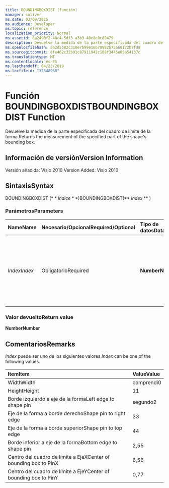 ```yaml
---
title: BOUNDINGBOXDIST (función)
manager: soliver
ms.date: 03/09/2015
ms.audience: Developer
ms.topic: reference
localization_priority: Normal
ms.assetid: 8a2490f2-48c4-5df3-a3b3-40e8e0c80479
description: Devuelve la medida de la parte especificada del cuadro de límite de la forma.
ms.openlocfilehash: a62d5b82c310e7b99e16b70982b75a68172b7fd8
ms.sourcegitcommit: 8fe462c32b91c87911942c188f3445e85a54137c
ms.translationtype: MT
ms.contentlocale: es-ES
ms.lasthandoff: 04/23/2019
ms.locfileid: "32348968"
---
```

# <a name="boundingboxdist-function"></a><span data-ttu-id="75ed5-103">Función BOUNDINGBOXDIST</span><span class="sxs-lookup"><span data-stu-id="75ed5-103">BOUNDINGBOXDIST Function</span></span>

<span data-ttu-id="75ed5-104">Devuelve la medida de la parte especificada del cuadro de límite de la forma.</span><span class="sxs-lookup"><span data-stu-id="75ed5-104">Returns the measurement of the specified part of the shape's bounding box.</span></span> 
  
## <a name="version-information"></a><span data-ttu-id="75ed5-105">Información de versión</span><span class="sxs-lookup"><span data-stu-id="75ed5-105">Version Information</span></span>

<span data-ttu-id="75ed5-106">Versión añadida: Visio 2010
</span><span class="sxs-lookup"><span data-stu-id="75ed5-106">Version Added: Visio 2010</span></span> 
  
## <a name="syntax"></a><span data-ttu-id="75ed5-107">Sintaxis</span><span class="sxs-lookup"><span data-stu-id="75ed5-107">Syntax</span></span>

<span data-ttu-id="75ed5-108">BOUNDINGBOXDIST (\* \* *Índice* \* \*)</span><span class="sxs-lookup"><span data-stu-id="75ed5-108">BOUNDINGBOXDIST(\*\* *Index* \*\* )</span></span> 
  
### <a name="parameters"></a><span data-ttu-id="75ed5-109">Parámetros</span><span class="sxs-lookup"><span data-stu-id="75ed5-109">Parameters</span></span>

|<span data-ttu-id="75ed5-110">**Name**</span><span class="sxs-lookup"><span data-stu-id="75ed5-110">**Name**</span></span>|<span data-ttu-id="75ed5-111">**Necesario/Opcional**</span><span class="sxs-lookup"><span data-stu-id="75ed5-111">**Required/Optional**</span></span>|<span data-ttu-id="75ed5-112">**Tipo de datos**</span><span class="sxs-lookup"><span data-stu-id="75ed5-112">**Data Type**</span></span>|<span data-ttu-id="75ed5-113">**Descripción**</span><span class="sxs-lookup"><span data-stu-id="75ed5-113">**Description**</span></span>|
|:-----|:-----|:-----|:-----|
| <span data-ttu-id="75ed5-114">_Index_</span><span class="sxs-lookup"><span data-stu-id="75ed5-114">_Index_</span></span> <br/> |<span data-ttu-id="75ed5-115">Obligatorio</span><span class="sxs-lookup"><span data-stu-id="75ed5-115">Required</span></span>  <br/> |<span data-ttu-id="75ed5-116">**Number**</span><span class="sxs-lookup"><span data-stu-id="75ed5-116">**Number**</span></span> <br/> |<span data-ttu-id="75ed5-117">Parte del cuadro de límite de la forma que se va a medir y devolver.</span><span class="sxs-lookup"><span data-stu-id="75ed5-117">The part of the shape's bounding box to measure and return.</span></span> <span data-ttu-id="75ed5-118">Vea la sección Comentarios para los valores posibles.</span><span class="sxs-lookup"><span data-stu-id="75ed5-118">See Remarks for possible values.</span></span>  <br/> |
   
### <a name="return-value"></a><span data-ttu-id="75ed5-119">Valor devuelto</span><span class="sxs-lookup"><span data-stu-id="75ed5-119">Return value</span></span>

 <span data-ttu-id="75ed5-120">**Number**</span><span class="sxs-lookup"><span data-stu-id="75ed5-120">**Number**</span></span>
  
## <a name="remarks"></a><span data-ttu-id="75ed5-121">Comentarios</span><span class="sxs-lookup"><span data-stu-id="75ed5-121">Remarks</span></span>

 <span data-ttu-id="75ed5-122">*Index* puede ser uno de los siguientes valores.</span><span class="sxs-lookup"><span data-stu-id="75ed5-122">*Index*  can be one of the following values.</span></span> 
  
|<span data-ttu-id="75ed5-123">**Item**</span><span class="sxs-lookup"><span data-stu-id="75ed5-123">**Item**</span></span>|<span data-ttu-id="75ed5-124">**Value**</span><span class="sxs-lookup"><span data-stu-id="75ed5-124">**Value**</span></span>|
|:-----|:-----|
|<span data-ttu-id="75ed5-125">Width</span><span class="sxs-lookup"><span data-stu-id="75ed5-125">Width</span></span>  <br/> |<span data-ttu-id="75ed5-126">comprendi</span><span class="sxs-lookup"><span data-stu-id="75ed5-126">0</span></span>  <br/> |
|<span data-ttu-id="75ed5-127">Height</span><span class="sxs-lookup"><span data-stu-id="75ed5-127">Height</span></span>  <br/> |<span data-ttu-id="75ed5-128">1</span><span class="sxs-lookup"><span data-stu-id="75ed5-128">1</span></span>  <br/> |
|<span data-ttu-id="75ed5-129">Borde izquierdo a eje de la forma</span><span class="sxs-lookup"><span data-stu-id="75ed5-129">Left edge to shape pin</span></span>  <br/> |<span data-ttu-id="75ed5-130">segundo</span><span class="sxs-lookup"><span data-stu-id="75ed5-130">2</span></span>  <br/> |
|<span data-ttu-id="75ed5-131">Eje de la forma a borde derecho</span><span class="sxs-lookup"><span data-stu-id="75ed5-131">Shape pin to right edge</span></span>  <br/> |<span data-ttu-id="75ed5-132">3</span><span class="sxs-lookup"><span data-stu-id="75ed5-132">3</span></span>  <br/> |
|<span data-ttu-id="75ed5-133">Eje de la forma a borde superior</span><span class="sxs-lookup"><span data-stu-id="75ed5-133">Shape pin to top edge</span></span>  <br/> |<span data-ttu-id="75ed5-134">4</span><span class="sxs-lookup"><span data-stu-id="75ed5-134">4</span></span>  <br/> |
|<span data-ttu-id="75ed5-135">Borde inferior a eje de la forma</span><span class="sxs-lookup"><span data-stu-id="75ed5-135">Bottom edge to shape pin</span></span>  <br/> |<span data-ttu-id="75ed5-136">2,5</span><span class="sxs-lookup"><span data-stu-id="75ed5-136">5</span></span>  <br/> |
|<span data-ttu-id="75ed5-137">Centro del cuadro de límite a EjeX</span><span class="sxs-lookup"><span data-stu-id="75ed5-137">Center of bounding box to PinX</span></span>  <br/> |<span data-ttu-id="75ed5-138">6,5</span><span class="sxs-lookup"><span data-stu-id="75ed5-138">6</span></span>  <br/> |
|<span data-ttu-id="75ed5-139">Centro del cuadro de límite a EjeY</span><span class="sxs-lookup"><span data-stu-id="75ed5-139">Center of bounding box to PinY</span></span>  <br/> |<span data-ttu-id="75ed5-140">0,7</span><span class="sxs-lookup"><span data-stu-id="75ed5-140">7</span></span>  <br/> |
   

